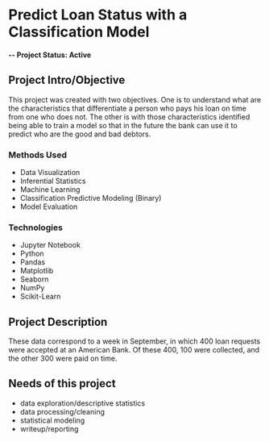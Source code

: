 # Predict Loan Status with a Classification Model

#### -- Project Status: Active

## Project Intro/Objective
  This project was created with two objectives.
  One is to understand what are the characteristics that differentiate a person who pays his loan on time from one who does not.
  The other is with those characteristics identified being able to train a model so that in the future the bank can use it to predict who are the good and bad debtors.

### Methods Used
* Data Visualization
* Inferential Statistics
* Machine Learning
* Classification Predictive Modeling (Binary)
* Model Evaluation

### Technologies
* Jupyter Notebook
* Python
* Pandas
* Matplotlib
* Seaborn
* NumPy
* Scikit-Learn

## Project Description
  These data correspond to a week in September, in which 400 loan requests were accepted at an American Bank. Of these 400, 100 were collected, and the other 300 were paid on time.

## Needs of this project

- data exploration/descriptive statistics
- data processing/cleaning
- statistical modeling
- writeup/reporting
